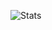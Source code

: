 ![Stats](https://github-readme-stats.vercel.app/api?username=5antos&bg_color=0,1f2730,151a20&title_color=f0ca45&text_color=fff&include_all_commits=true)

<!--
**5antos/5antos** is a ✨ _special_ ✨ repository because its `README.md` (this file) appears on your GitHub profile.

Here are some ideas to get you started:

- 🔭 I’m currently working on ...
- 🌱 I’m currently learning ...
- 👯 I’m looking to collaborate on ...
- 🤔 I’m looking for help with ...
- 💬 Ask me about ...
- 📫 How to reach me: ...
- 😄 Pronouns: ...
- ⚡ Fun fact: ...
-->
